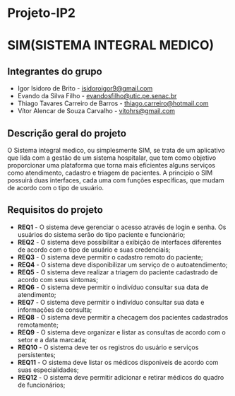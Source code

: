 # Projeto-IP2

# SIM(SISTEMA INTEGRAL MEDICO)

## Integrantes do grupo 
 * Igor Isidoro de Brito - isidoroigor9@gmail.com
 * Evando da Silva Filho - evandosfilho@utic.pe.senac.br
 * Thiago Tavares Carreiro de Barros - thiago.carreiro@hotmail.com
 * Vítor Alencar de Souza Carvalho - vitohrs@gmail.com
 
## Descrição geral do projeto 
O Sistema integral medico, ou simplesmente SIM, se trata de um aplicativo que lida com a gestão de um sistema hospitalar, que tem como objetivo proporcionar uma plataforma que torna mais eficientes alguns serviços como atendimento, cadastro e triagem de pacientes. A principio o SIM possuirá duas interfaces, cada uma com funções específicas, que mudam de acordo com o tipo de usuário. 
 
## Requisitos do projeto
 * **REQ1** - O sistema deve gerenciar o acesso através de login e senha. Os usuários do sistema serão do tipo paciente e funcionário;
 * **REQ2** - O sistema deve possibilitar a exibição de interfaces diferentes de acordo com o tipo de usuário e suas credenciais;
 * **REQ3** - O sistema deve permitir o cadastro remoto do paciente;
 * **REQ4** - O sistema deve disponibilizar um serviço de o autoatendimento;
 * **REQ5** - O sistema deve realizar a triagem do paciente cadastrado de acordo com seus sintomas;
 * **REQ6** - O sistema deve permitir o indivíduo consultar sua data de atendimento;
 * **REQ7** - O sistema deve permitir o indivíduo consultar sua data e informações de consulta;
 * **REQ8** - O sistema deve permitir a checagem dos pacientes cadastrados remotamente;
 * **REQ9** - O sistema deve organizar e listar as consultas de acordo com o setor e a data marcada;
 * **REQ10** - O sistema deve ter os registros do usuário e serviços persistentes;
 * **REQ11** - O sistema deve listar os médicos disponiveis de acordo com suas especialidades;
 * **REQ12** - O sistema deve permitir adicionar e retirar médicos do quadro de funcionários;
